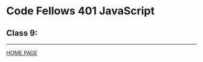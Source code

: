 # Code Fellows 401 JavaScript

## Class 9:

---

[HOME PAGE](https://getullrichordietrying.github.io/reading-notes/)
